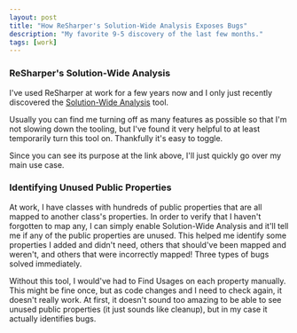 ```yaml
---
layout: post
title: "How ReSharper's Solution-Wide Analysis Exposes Bugs"
description: "My favorite 9-5 discovery of the last few months."
tags: [work]
---
```


### ReSharper's Solution-Wide Analysis

I've used ReSharper at work for a few years now and I only just recently
discovered the [Solution-Wide
Analysis](https://www.jetbrains.com/help/resharper/2016.1/Code_Analysis__Solution-Wide_Analysis.html)
tool.

Usually you can find me turning off as many features as possible so that I'm
not slowing down the tooling, but I've found it very helpful to at least
temporarily turn this tool on. Thankfully it's easy to toggle.

Since you can see its purpose at the link above, I'll just quickly go over my
main use case.

### Identifying Unused Public Properties

At work, I have classes with hundreds of public properties that are all mapped
to another class's properties. In order to verify that I haven't forgotten to
map any, I can simply enable Solution-Wide Analysis and it'll tell me if any of
the public properties are unused. This helped me identify some properties I
added and didn't need, others that should've been mapped and weren't, and
others that were incorrectly mapped! Three types of bugs solved immediately.

Without this tool, I would've had to Find Usages on each property manually.
This might be fine once, but as code changes and I need to check again, it
doesn't really work. At first, it doesn't sound too amazing to be able to see
unused public properties (it just sounds like cleanup), but in my case it
actually identifies bugs.
